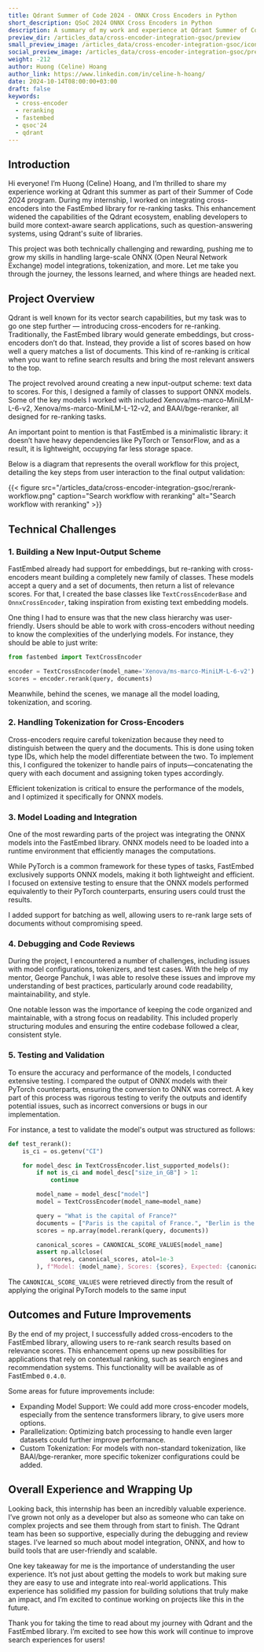 ```yaml
---
title: Qdrant Summer of Code 2024 - ONNX Cross Encoders in Python
short_description: QSoC 2024 ONNX Cross Encoders in Python
description: A summary of my work and experience at Qdrant Summer of Code 2024.
preview_dir: /articles_data/cross-encoder-integration-gsoc/preview
small_preview_image: /articles_data/cross-encoder-integration-gsoc/icon.svg
social_preview_image: /articles_data/cross-encoder-integration-gsoc/preview/social_preview.jpg
weight: -212
author: Huong (Celine) Hoang
author_link: https://www.linkedin.com/in/celine-h-hoang/
date: 2024-10-14T08:00:00+03:00
draft: false
keywords:
  - cross-encoder
  - reranking
  - fastembed
  - qsoc'24
  - qdrant
---
```


## Introduction

Hi everyone! I’m Huong (Celine) Hoang, and I’m thrilled to share my experience working at Qdrant this summer as part of their Summer of Code 2024 program. During my internship, I worked on integrating cross-encoders into the FastEmbed library for re-ranking tasks. This enhancement widened the capabilities of the Qdrant ecosystem, enabling developers to build more context-aware search applications, such as question-answering systems, using Qdrant's suite of libraries.

This project was both technically challenging and rewarding, pushing me to grow my skills in handling large-scale ONNX (Open Neural Network Exchange) model integrations, tokenization, and more. Let me take you through the journey, the lessons learned, and where things are headed next.

## Project Overview

Qdrant is well known for its vector search capabilities, but my task was to go one step further — introducing cross-encoders for re-ranking. Traditionally, the FastEmbed library would generate embeddings, but cross-encoders don’t do that. Instead, they provide a list of scores based on how well a query matches a list of documents. This kind of re-ranking is critical when you want to refine search results and bring the most relevant answers to the top.

The project revolved around creating a new input-output scheme: text data to scores. For this, I designed a family of classes to support ONNX models. Some of the key models I worked with included Xenova/ms-marco-MiniLM-L-6-v2, Xenova/ms-marco-MiniLM-L-12-v2, and BAAI/bge-reranker, all designed for re-ranking tasks.

An important point to mention is that FastEmbed is a minimalistic library: it doesn’t have heavy dependencies like PyTorch or TensorFlow, and as a result, it is lightweight, occupying far less storage space.

Below is a diagram that represents the overall workflow for this project, detailing the key steps from user interaction to the final output validation:

{{< figure src="/articles_data/cross-encoder-integration-gsoc/rerank-workflow.png" caption="Search workflow with reranking" alt="Search workflow with reranking" >}}

## Technical Challenges

### 1. Building a New Input-Output Scheme

FastEmbed already had support for embeddings, but re-ranking with cross-encoders meant building a completely new family of classes. These models accept a query and a set of documents, then return a list of relevance scores. For that, I created the base classes like `TextCrossEncoderBase` and `OnnxCrossEncoder`, taking inspiration from existing text embedding models.

One thing I had to ensure was that the new class hierarchy was user-friendly. Users should be able to work with cross-encoders without needing to know the complexities of the underlying models. For instance, they should be able to just write:

```python
from fastembed import TextCrossEncoder

encoder = TextCrossEncoder(model_name='Xenova/ms-marco-MiniLM-L-6-v2')
scores = encoder.rerank(query, documents)
```

Meanwhile, behind the scenes, we manage all the model loading, tokenization, and scoring.

### 2. Handling Tokenization for Cross-Encoders

Cross-encoders require careful tokenization because they need to distinguish between the query and the documents. This is done using token type IDs, which help the model differentiate between the two. To implement this, I configured the tokenizer to handle pairs of inputs—concatenating the query with each document and assigning token types accordingly.

Efficient tokenization is critical to ensure the performance of the models, and I optimized it specifically for ONNX models.

### 3. Model Loading and Integration

One of the most rewarding parts of the project was integrating the ONNX models into the FastEmbed library. ONNX models need to be loaded into a runtime environment that efficiently manages the computations.

While PyTorch is a common framework for these types of tasks, FastEmbed exclusively supports ONNX models, making it both lightweight and efficient. I focused on extensive testing to ensure that the ONNX models performed equivalently to their PyTorch counterparts, ensuring users could trust the results.

I added support for batching as well, allowing users to re-rank large sets of documents without compromising speed.

### 4. Debugging and Code Reviews

During the project, I encountered a number of challenges, including issues with model configurations, tokenizers, and test cases. With the help of my mentor, George Panchuk, I was able to resolve these issues and improve my understanding of best practices, particularly around code readability, maintainability, and style.

One notable lesson was the importance of keeping the code organized and maintainable, with a strong focus on readability. This included properly structuring modules and ensuring the entire codebase followed a clear, consistent style.

### 5. Testing and Validation
To ensure the accuracy and performance of the models, I conducted extensive testing. I compared the output of ONNX models with their PyTorch counterparts, ensuring the conversion to ONNX was correct. A key part of this process was rigorous testing to verify the outputs and identify potential issues, such as incorrect conversions or bugs in our implementation.

For instance, a test to validate the model's output was structured as follows:
```python
def test_rerank():
    is_ci = os.getenv("CI")

    for model_desc in TextCrossEncoder.list_supported_models():
        if not is_ci and model_desc["size_in_GB"] > 1:
            continue

        model_name = model_desc["model"]
        model = TextCrossEncoder(model_name=model_name)

        query = "What is the capital of France?"
        documents = ["Paris is the capital of France.", "Berlin is the capital of Germany."]
        scores = np.array(model.rerank(query, documents))

        canonical_scores = CANONICAL_SCORE_VALUES[model_name]
        assert np.allclose(
            scores, canonical_scores, atol=1e-3
        ), f"Model: {model_name}, Scores: {scores}, Expected: {canonical_scores}"
```

The `CANONICAL_SCORE_VALUES` were retrieved directly from the result of applying the original PyTorch models to the same input

## Outcomes and Future Improvements

By the end of my project, I successfully added cross-encoders to the FastEmbed library, allowing users to re-rank search results based on relevance scores. This enhancement opens up new possibilities for applications that rely on contextual ranking, such as search engines and recommendation systems.
This functionality will be available as of FastEmbed `0.4.0`.

Some areas for future improvements include:
- Expanding Model Support: We could add more cross-encoder models, especially from the sentence transformers library, to give users more options.
- Parallelization: Optimizing batch processing to handle even larger datasets could further improve performance.
- Custom Tokenization: For models with non-standard tokenization, like BAAI/bge-reranker, more specific tokenizer configurations could be added.

## Overall Experience and Wrapping Up

Looking back, this internship has been an incredibly valuable experience. I’ve grown not only as a developer but also as someone who can take on complex projects and see them through from start to finish. The Qdrant team has been so supportive, especially during the debugging and review stages. I’ve learned so much about model integration, ONNX, and how to build tools that are user-friendly and scalable.

One key takeaway for me is the importance of understanding the user experience. It’s not just about getting the models to work but making sure they are easy to use and integrate into real-world applications. This experience has solidified my passion for building solutions that truly make an impact, and I’m excited to continue working on projects like this in the future.

Thank you for taking the time to read about my journey with Qdrant and the FastEmbed library. I’m excited to see how this work will continue to improve search experiences for users!